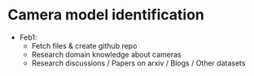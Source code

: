 # Camera model identification

- Feb1:
  - Fetch files & create github repo
  - Research domain knowledge about cameras
  - Research discussions / Papers on arxiv / Blogs / Other datasets

